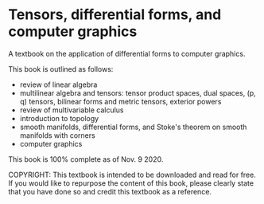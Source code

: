 # Tensors, differential forms, and computer graphics
A textbook on the application of differential forms to computer graphics.

This book is outlined as follows:
* review of linear algebra
* multilinear algebra and tensors: tensor product spaces, dual spaces, (p, q) tensors, bilinear forms and metric tensors, exterior powers
* review of multivariable calculus
* introduction to topology
* smooth manifolds, differential forms, and Stoke's theorem on smooth manifolds with corners
* computer graphics

This book is 100% complete as of Nov. 9 2020.

COPYRIGHT: This textbook is intended to be downloaded and read for free. If you would like to repurpose the content of this book, please clearly state that you have done so and credit this textbook as a reference.
